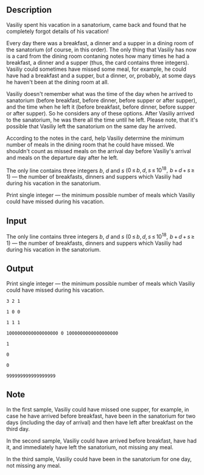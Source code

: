 ## Description

<div><p>Vasiliy spent his vacation in a sanatorium, came back and found that he completely forgot details of his vacation! </p><p>Every day there was a breakfast, a dinner and a supper in a dining room of the sanatorium (of course, in this order). The only thing that Vasiliy has now is a card from the dining room contaning notes how many times he had a breakfast, a dinner and a supper (thus, the card contains three integers). Vasiliy could sometimes have missed some meal, for example, he could have had a breakfast and a supper, but a dinner, or, probably, at some days he haven't been at the dining room at all.</p><p>Vasiliy doesn't remember what was the time of the day when he arrived to sanatorium (before breakfast, before dinner, before supper or after supper), and the time when he left it (before breakfast, before dinner, before supper or after supper). So he considers any of these options. After Vasiliy arrived to the sanatorium, he was there all the time until he left. Please note, that it's possible that Vasiliy left the sanatorium on the same day he arrived.</p><p>According to the notes in the card, help Vasiliy determine the minimum number of meals in the dining room that he could have missed. We shouldn't count as missed meals on the arrival day before Vasiliy's arrival and meals on the departure day after he left.</p></div><div class="input-specification"><p>The only line contains three integers <span class="tex-span"><i>b</i></span>, <span class="tex-span"><i>d</i></span> and <span class="tex-span"><i>s</i></span> (<span class="tex-span">0 ≤ <i>b</i>, <i>d</i>, <i>s</i> ≤ 10<sup class="upper-index">18</sup>,  <i>b</i> + <i>d</i> + <i>s</i> ≥ 1</span>)&nbsp;— the number of breakfasts, dinners and suppers which Vasiliy had during his vacation in the sanatorium. </p></div><div class="output-specification"><p>Print single integer&nbsp;— the minimum possible number of meals which Vasiliy could have missed during his vacation. </p></div>

## Input

<p>The only line contains three integers <span class="tex-span"><i>b</i></span>, <span class="tex-span"><i>d</i></span> and <span class="tex-span"><i>s</i></span> (<span class="tex-span">0 ≤ <i>b</i>, <i>d</i>, <i>s</i> ≤ 10<sup class="upper-index">18</sup>,  <i>b</i> + <i>d</i> + <i>s</i> ≥ 1</span>)&nbsp;— the number of breakfasts, dinners and suppers which Vasiliy had during his vacation in the sanatorium. </p>

## Output

<p>Print single integer&nbsp;— the minimum possible number of meals which Vasiliy could have missed during his vacation. </p>





```input1
3 2 1

```




```input2
1 0 0

```




```input3
1 1 1

```




```input4
1000000000000000000 0 1000000000000000000

```




```output1
1

```




```output2
0

```




```output3
0

```




```output4
999999999999999999

```



## Note

<p>In the first sample, Vasiliy could have missed one supper, for example, in case he have arrived before breakfast, have been in the sanatorium for two days (including the day of arrival) and then have left after breakfast on the third day. </p><p>In the second sample, Vasiliy could have arrived before breakfast, have had it, and immediately have left the sanatorium, not missing any meal.</p><p>In the third sample, Vasiliy could have been in the sanatorium for one day, not missing any meal. </p>
